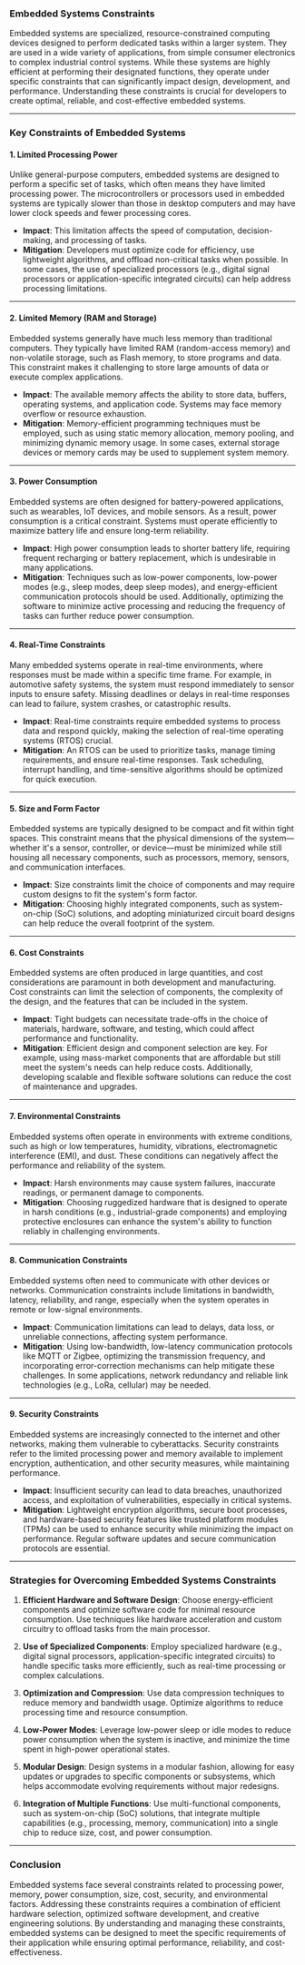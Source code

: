 ### **Embedded Systems Constraints**

Embedded systems are specialized, resource-constrained computing devices designed to perform dedicated tasks within a larger system. They are used in a wide variety of applications, from simple consumer electronics to complex industrial control systems. While these systems are highly efficient at performing their designated functions, they operate under specific constraints that can significantly impact design, development, and performance. Understanding these constraints is crucial for developers to create optimal, reliable, and cost-effective embedded systems.

---

### **Key Constraints of Embedded Systems**

#### **1. Limited Processing Power**
Unlike general-purpose computers, embedded systems are designed to perform a specific set of tasks, which often means they have limited processing power. The microcontrollers or processors used in embedded systems are typically slower than those in desktop computers and may have lower clock speeds and fewer processing cores.

- **Impact**: This limitation affects the speed of computation, decision-making, and processing of tasks.
- **Mitigation**: Developers must optimize code for efficiency, use lightweight algorithms, and offload non-critical tasks when possible. In some cases, the use of specialized processors (e.g., digital signal processors or application-specific integrated circuits) can help address processing limitations.

---

#### **2. Limited Memory (RAM and Storage)**
Embedded systems generally have much less memory than traditional computers. They typically have limited RAM (random-access memory) and non-volatile storage, such as Flash memory, to store programs and data. This constraint makes it challenging to store large amounts of data or execute complex applications.

- **Impact**: The available memory affects the ability to store data, buffers, operating systems, and application code. Systems may face memory overflow or resource exhaustion.
- **Mitigation**: Memory-efficient programming techniques must be employed, such as using static memory allocation, memory pooling, and minimizing dynamic memory usage. In some cases, external storage devices or memory cards may be used to supplement system memory.

---

#### **3. Power Consumption**
Embedded systems are often designed for battery-powered applications, such as wearables, IoT devices, and mobile sensors. As a result, power consumption is a critical constraint. Systems must operate efficiently to maximize battery life and ensure long-term reliability.

- **Impact**: High power consumption leads to shorter battery life, requiring frequent recharging or battery replacement, which is undesirable in many applications.
- **Mitigation**: Techniques such as low-power components, low-power modes (e.g., sleep modes, deep sleep modes), and energy-efficient communication protocols should be used. Additionally, optimizing the software to minimize active processing and reducing the frequency of tasks can further reduce power consumption.

---

#### **4. Real-Time Constraints**
Many embedded systems operate in real-time environments, where responses must be made within a specific time frame. For example, in automotive safety systems, the system must respond immediately to sensor inputs to ensure safety. Missing deadlines or delays in real-time responses can lead to failure, system crashes, or catastrophic results.

- **Impact**: Real-time constraints require embedded systems to process data and respond quickly, making the selection of real-time operating systems (RTOS) crucial.
- **Mitigation**: An RTOS can be used to prioritize tasks, manage timing requirements, and ensure real-time responses. Task scheduling, interrupt handling, and time-sensitive algorithms should be optimized for quick execution.

---

#### **5. Size and Form Factor**
Embedded systems are typically designed to be compact and fit within tight spaces. This constraint means that the physical dimensions of the system—whether it's a sensor, controller, or device—must be minimized while still housing all necessary components, such as processors, memory, sensors, and communication interfaces.

- **Impact**: Size constraints limit the choice of components and may require custom designs to fit the system's form factor.
- **Mitigation**: Choosing highly integrated components, such as system-on-chip (SoC) solutions, and adopting miniaturized circuit board designs can help reduce the overall footprint of the system.

---

#### **6. Cost Constraints**
Embedded systems are often produced in large quantities, and cost considerations are paramount in both development and manufacturing. Cost constraints can limit the selection of components, the complexity of the design, and the features that can be included in the system.

- **Impact**: Tight budgets can necessitate trade-offs in the choice of materials, hardware, software, and testing, which could affect performance and functionality.
- **Mitigation**: Efficient design and component selection are key. For example, using mass-market components that are affordable but still meet the system's needs can help reduce costs. Additionally, developing scalable and flexible software solutions can reduce the cost of maintenance and upgrades.

---

#### **7. Environmental Constraints**
Embedded systems often operate in environments with extreme conditions, such as high or low temperatures, humidity, vibrations, electromagnetic interference (EMI), and dust. These conditions can negatively affect the performance and reliability of the system.

- **Impact**: Harsh environments may cause system failures, inaccurate readings, or permanent damage to components.
- **Mitigation**: Choosing ruggedized hardware that is designed to operate in harsh conditions (e.g., industrial-grade components) and employing protective enclosures can enhance the system's ability to function reliably in challenging environments.

---

#### **8. Communication Constraints**
Embedded systems often need to communicate with other devices or networks. Communication constraints include limitations in bandwidth, latency, reliability, and range, especially when the system operates in remote or low-signal environments.

- **Impact**: Communication limitations can lead to delays, data loss, or unreliable connections, affecting system performance.
- **Mitigation**: Using low-bandwidth, low-latency communication protocols like MQTT or Zigbee, optimizing the transmission frequency, and incorporating error-correction mechanisms can help mitigate these challenges. In some applications, network redundancy and reliable link technologies (e.g., LoRa, cellular) may be needed.

---

#### **9. Security Constraints**
Embedded systems are increasingly connected to the internet and other networks, making them vulnerable to cyberattacks. Security constraints refer to the limited processing power and memory available to implement encryption, authentication, and other security measures, while maintaining performance.

- **Impact**: Insufficient security can lead to data breaches, unauthorized access, and exploitation of vulnerabilities, especially in critical systems.
- **Mitigation**: Lightweight encryption algorithms, secure boot processes, and hardware-based security features like trusted platform modules (TPMs) can be used to enhance security while minimizing the impact on performance. Regular software updates and secure communication protocols are essential.

---

### **Strategies for Overcoming Embedded Systems Constraints**

1. **Efficient Hardware and Software Design**: Choose energy-efficient components and optimize software code for minimal resource consumption. Use techniques like hardware acceleration and custom circuitry to offload tasks from the main processor.
   
2. **Use of Specialized Components**: Employ specialized hardware (e.g., digital signal processors, application-specific integrated circuits) to handle specific tasks more efficiently, such as real-time processing or complex calculations.

3. **Optimization and Compression**: Use data compression techniques to reduce memory and bandwidth usage. Optimize algorithms to reduce processing time and resource consumption.

4. **Low-Power Modes**: Leverage low-power sleep or idle modes to reduce power consumption when the system is inactive, and minimize the time spent in high-power operational states.

5. **Modular Design**: Design systems in a modular fashion, allowing for easy updates or upgrades to specific components or subsystems, which helps accommodate evolving requirements without major redesigns.

6. **Integration of Multiple Functions**: Use multi-functional components, such as system-on-chip (SoC) solutions, that integrate multiple capabilities (e.g., processing, memory, communication) into a single chip to reduce size, cost, and power consumption.

---

### **Conclusion**

Embedded systems face several constraints related to processing power, memory, power consumption, size, cost, security, and environmental factors. Addressing these constraints requires a combination of efficient hardware selection, optimized software development, and creative engineering solutions. By understanding and managing these constraints, embedded systems can be designed to meet the specific requirements of their application while ensuring optimal performance, reliability, and cost-effectiveness.
